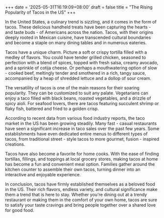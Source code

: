 +++
date = '2025-05-31T16:19:09+08:00'
draft = false
title = "The Rising Popularity of Tacos in the US"
+++

In the United States, a culinary trend is sizzling, and it comes in the form of tacos. These delicious handheld treats have been capturing the hearts - and taste buds - of Americans across the nation. Tacos, with their origins deeply rooted in Mexican cuisine, have transcended cultural boundaries and become a staple on many dining tables and in numerous eateries. 

Tacos have a unique charm. Picture a soft or crispy tortilla filled with a medley of flavors. You could have tender grilled chicken, seasoned to perfection with a blend of spices, topped with fresh salsa, creamy avocado, and a sprinkle of cotija cheese. Or perhaps a mouthwatering option of slow - cooked beef, meltingly tender and smothered in a rich, tangy sauce, accompanied by a heap of shredded lettuce and a dollop of sour cream. 

The versatility of tacos is one of the main reasons for their soaring popularity. They can be customized to suit any palate. Vegetarians can enjoy a taco filled with black beans, roasted vegetables, and a drizzle of spicy aioli. For seafood lovers, there are tacos featuring succulent shrimp or flaky fish, battered and fried to a golden crisp. 

According to recent data from various food industry reports, the taco market in the US has been growing steadily. Many fast - casual restaurants have seen a significant increase in taco sales over the past few years. Some establishments have even dedicated entire menus to different types of tacos, from traditional street - style tacos to more gourmet, fusion - inspired creations. 

Tacos have also become a favorite for home cooks. With the ease of finding tortillas, fillings, and toppings at local grocery stores, making tacos at home has become a fun and convenient meal option. Families gather around the kitchen counter to assemble their own tacos, turning dinner into an interactive and enjoyable experience. 

In conclusion, tacos have firmly established themselves as a beloved food in the US. Their rich flavors, endless variety, and cultural significance make them a trend that is here to stay. Whether you're dining out at a trendy restaurant or making them in the comfort of your own home, tacos are sure to satisfy your taste cravings and bring people together over a shared love for good food.